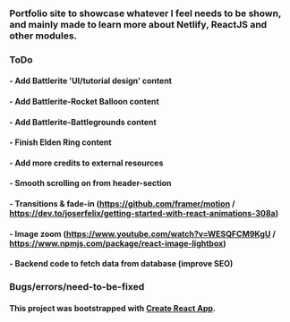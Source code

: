 ### Portfolio site to showcase whatever I feel needs to be shown, and mainly made to learn more about Netlify, ReactJS and other modules.

### ToDo
#### - Add Battlerite 'UI/tutorial design' content
#### - Add Battlerite-Rocket Balloon content
#### - Add Battlerite-Battlegrounds content
#### - Finish Elden Ring content
#### - Add more credits to external resources
#### - Smooth scrolling on from header-section
#### - Transitions & fade-in (https://github.com/framer/motion / https://dev.to/joserfelix/getting-started-with-react-animations-308a)
#### - Image zoom (https://www.youtube.com/watch?v=WESQFCM9KgU / https://www.npmjs.com/package/react-image-lightbox)
#### - Backend code to fetch data from database (improve SEO)

### Bugs/errors/need-to-be-fixed

#### This project was bootstrapped with [Create React App](https://github.com/facebook/create-react-app).
